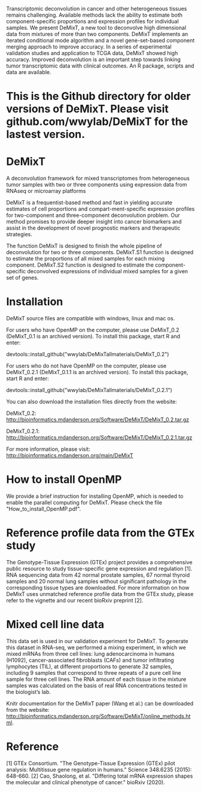 Transcriptomic deconvolution in cancer and other heterogeneous tissues remains challenging. Available methods lack the ability to estimate both component-specific proportions and expression profiles for individual samples. We present DeMixT, a new tool to deconvolve high dimensional data from mixtures of more than two components. DeMixT implements an iterated conditional mode algorithm and a novel gene-set-based component merging approach to improve accuracy. In a series of experimental validation studies and application to TCGA data, DeMixT showed high accuracy. Improved deconvolution is an important step towards linking tumor transcriptomic data with clinical outcomes. An R package, scripts and data are available.

# This is the Github directory for older versions of DeMixT. Please visit github.com/wwylab/DeMixT for the lastest version. 

# DeMixT
A deconvolution framework for mixed transcriptomes from heterogeneous tumor samples with two or three components using expression data from RNAseq or microarray platforms

DeMixT is a frequentist-based method and fast in yielding accurate estimates of cell proportions and compart-ment-specific expression profiles for two-component and three-component deconvolution problem. Our method promises to provide deeper insight into cancer biomarkers and assist in the development of novel prognostic markers and therapeutic strategies. 

The function DeMixT is designed to finish the whole pipeline of deconvolution for two or three components. DeMixT.S1 function is designed to estimate the proportions of all mixed samples for each mixing component. DeMixT.S2 function is designed to estimate the component-specific deconvolved expressions of individual mixed samples for a given set of genes.

# Installation
DeMixT source files are compatible with windows, linux and mac os.

For users who have OpenMP on the computer, please use DeMixT_0.2 (DeMixT_0.1 is an archived version). To install this package, start R and enter:

devtools::install_github("wwylab/DeMixTallmaterials/DeMixT_0.2")

For users who do not have OpenMP on the computer, please use DeMixT_0.2.1 (DeMixT_0.1.1 is an archived version). To install this package, start R and enter:

devtools::install_github("wwylab/DeMixTallmaterials/DeMixT_0.2.1")

You can also download the installation files directly from the website:

DeMixT_0.2: http://bioinformatics.mdanderson.org/Software/DeMixT/DeMixT_0.2.tar.gz

DeMixT_0.2.1: http://bioinformatics.mdanderson.org/Software/DeMixT/DeMixT_0.2.1.tar.gz

For more information, please visit:
http://bioinformatics.mdanderson.org/main/DeMixT

# How to install OpenMP
We provide a brief instruction for installing OpenMP, which is needed to enable the parallel computing for DeMixT. Please check the file "How_to_install_OpenMP.pdf".

# Reference profile data from the GTEx study 
The Genotype-Tissue Expression (GTEx) project provides a comprehensive public resource to study tissue-specific gene expression and regulation [1]. RNA sequencing data from 42 normal prostate samples, 67 normal thyroid samples and 20 normal
lung samples without significant pathology in the corresponding tissue types are downloaded. For more information on how DeMixT uses unmatched reference profile data from the GTEx study, please refer to the vignette and our recent bioRxiv preprint [2].

# Mixed cell line data
This data set is used in our validation experiment for DeMixT. To generate this dataset in RNA-seq, we performed a mixing experiment, in which we mixed mRNAs from three cell lines: lung adenocarcinoma in humans (H1092), cancer-associated fibroblasts (CAFs) and tumor infiltrating lymphocytes (TIL), at different proportions to generate 32 samples, including 9 samples that correspond to three repeats of a pure cell line sample for three cell lines. The RNA amount of each tissue in the mixture samples was calculated on the basis of real RNA concentrations tested in the biologist’s lab.

Knitr documentation for the DeMixT paper (Wang et al.) can be downloaded from the website:
http://bioinformatics.mdanderson.org/Software/DeMixT/online_methods.html.

# Reference
[1] GTEx Consortium. "The Genotype-Tissue Expression (GTEx) pilot analysis: Multitissue gene regulation in humans." Science 348.6235 (2015): 648-660.
[2] Cao, Shaolong, et al. "Differing total mRNA expression shapes the molecular and clinical phenotype of cancer." bioRxiv (2020).
